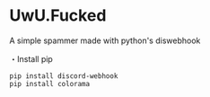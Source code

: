 # UwU.Fucked
A simple spammer made with python's diswebhook

・Install pip

```
pip install discord-webhook
pip install colorama
```
